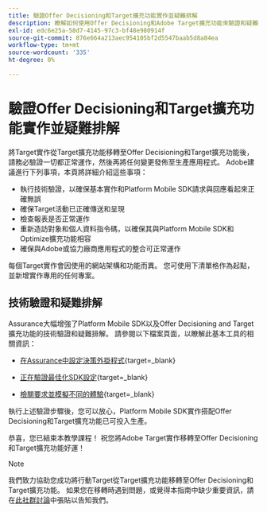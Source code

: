 ```yaml
---
title: 驗證Offer Decisioning和Target擴充功能實作並疑難排解
description: 瞭解如何使用Offer Decisioning和Adobe Target擴充功能來驗證和疑難排解Target行動實施。
exl-id: edc6e25a-58d7-4145-97c3-bf48e980914f
source-git-commit: 876e664a213aec954105bf2d5547baab5d8a84ea
workflow-type: tm+mt
source-wordcount: '335'
ht-degree: 0%

---
```


# 驗證Offer Decisioning和Target擴充功能實作並疑難排解

將Target實作從Target擴充功能移轉至Offer Decisioning和Target擴充功能後，請務必驗證一切都正常運作，然後再將任何變更發佈至生產應用程式。 Adobe建議進行下列事項，本頁將詳細介紹這些事項：

* 執行技術驗證，以確保基本實作和Platform Mobile SDK請求與回應看起來正確無誤
* 確保Target活動已正確傳送和呈現
* 檢查報表是否正常運作
* 重新造訪對象和個人資料指令碼，以確保其與Platform Mobile SDK和Optimize擴充功能相容
* 確保與Adobe或協力廠商應用程式的整合可正常運作

每個Target實作會因使用的網站架構和功能而異。 您可使用下清單格作為起點，並新增實作專用的任何專案。

## 技術驗證和疑難排解

Assurance大幅增強了Platform Mobile SDK以及Offer Decisioning and Target擴充功能的技術驗證和疑難排解。 請參閱以下檔案頁面，以瞭解此基本工具的相關資訊：

* [在Assurance中設定決策外掛程式](https://developer.adobe.com/client-sdks/edge/adobe-journey-optimizer-decisioning/assurance-setup/){target=_blank}

* [正在驗證最佳化SDK設定](https://developer.adobe.com/client-sdks/edge/adobe-journey-optimizer-decisioning/optimize-configuration-view/){target=_blank}

* [檢閱要求並模擬不同的體驗](https://developer.adobe.com/client-sdks/edge/adobe-journey-optimizer-decisioning/review-simulate/){target=_blank}

執行上述驗證步驟後，您可以放心，Platform Mobile SDK實作搭配Offer Decisioning和Target擴充功能已可投入生產。

恭喜，您已結束本教學課程！ 祝您將Adobe Target實作移轉至Offer Decisioning和Target擴充功能好運！

>[!NOTE]
>
>我們致力協助您成功將行動Target從Target擴充功能移轉至Offer Decisioning和Target擴充功能。 如果您在移轉時遇到問題，或覺得本指南中缺少重要資訊，請在[此社群討論](https://experienceleaguecommunities.adobe.com/t5/adobe-experience-platform-data/tutorial-discussion-migrate-target-from-at-js-to-web-sdk/m-p/575587#M463)中張貼以告知我們。
